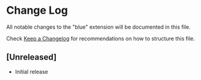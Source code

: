 # Change Log

All notable changes to the "blue" extension will be documented in this file.

Check [Keep a Changelog](http://keepachangelog.com/) for recommendations on how to structure this file.

## [Unreleased]

- Initial release